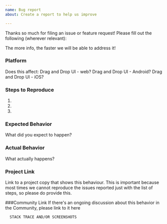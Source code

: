 ```yaml
---
name: Bug report
about: Create a report to help us improve

---
```


Thanks so much for filing an issue or feature request! Please fill out the following (wherever relevant):

The more info, the faster we will be able to address it!

### Platform
Does this affect:
Drag and Drop UI - web?
Drag and Drop UI - Android?
Drag and Drop UI - iOS?

### Steps to Reproduce
1.
2. 
3.

### Expected Behavior
What did you expect to happen?

### Actual Behavior
What actually happens?

### Project Link
Link to a project copy that shows this behaviour. This is important because most times we cannot reproduce the issues reported just with the list of steps, so please do provide this.

###Community Link
If there's an ongoing discussion about this behavior in the Community, please link to it here

```
  STACK TRACE AND/OR SCREENSHOTS
```
